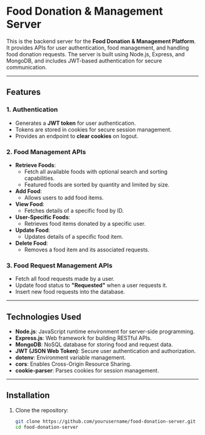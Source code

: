 # **Food Donation & Management Server**

This is the backend server for the **Food Donation & Management Platform**. It provides APIs for user authentication, food management, and handling food donation requests. The server is built using Node.js, Express, and MongoDB, and includes JWT-based authentication for secure communication.

---

## **Features**

### **1. Authentication**
- Generates a **JWT token** for user authentication.
- Tokens are stored in cookies for secure session management.
- Provides an endpoint to **clear cookies** on logout.

### **2. Food Management APIs**
- **Retrieve Foods**:
  - Fetch all available foods with optional search and sorting capabilities.
  - Featured foods are sorted by quantity and limited by size.
- **Add Food**:
  - Allows users to add food items.
- **View Food**:
  - Fetches details of a specific food by ID.
- **User-Specific Foods**:
  - Retrieves food items donated by a specific user.
- **Update Food**:
  - Updates details of a specific food item.
- **Delete Food**:
  - Removes a food item and its associated requests.

### **3. Food Request Management APIs**
- Fetch all food requests made by a user.
- Update food status to **"Requested"** when a user requests it.
- Insert new food requests into the database.

---

## **Technologies Used**

- **Node.js**: JavaScript runtime environment for server-side programming.
- **Express.js**: Web framework for building RESTful APIs.
- **MongoDB**: NoSQL database for storing food and request data.
- **JWT (JSON Web Token)**: Secure user authentication and authorization.
- **dotenv**: Environment variable management.
- **cors**: Enables Cross-Origin Resource Sharing.
- **cookie-parser**: Parses cookies for session management.

---

## **Installation**

1. Clone the repository:
   ```bash
   git clone https://github.com/yourusername/food-donation-server.git
   cd food-donation-server
